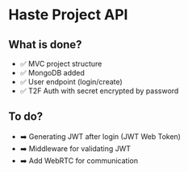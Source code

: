 # Haste Project API

## What is done?

- ✅  MVC project structure
- ✅  MongoDB added
- ✅  User endpoint (login/create)
- ✅  T2F Auth with secret encrypted by password

## To do?

- ➡️ Generating JWT after login (JWT Web Token)
- ➡️ Middleware for validating JWT
- ➡️ Add WebRTC for communication
 